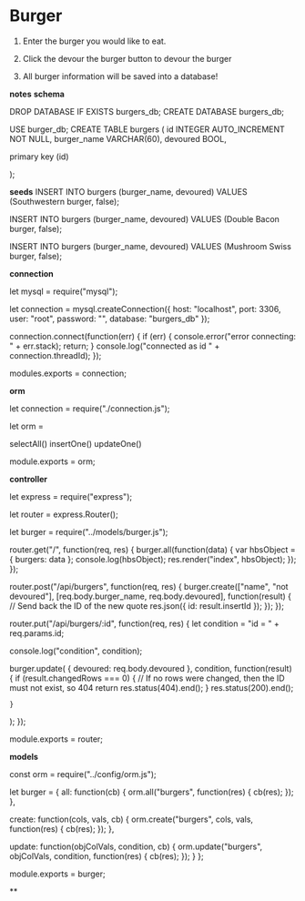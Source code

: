 # Burger

1) Enter the burger you would like to eat. 

2) Click the devour the burger button to devour the burger

3) All burger information will be saved into a database! 


**notes**
**schema**

DROP DATABASE IF EXISTS burgers_db;
CREATE DATABASE burgers_db;

USE burger_db;
CREATE TABLE burgers (
id INTEGER AUTO_INCREMENT NOT NULL,
burger_name VARCHAR(60),
devoured BOOL,

primary key (id)

);

**seeds**
INSERT INTO burgers (burger_name, devoured)
VALUES (Southwestern burger, false);

INSERT INTO burgers (burger_name, devoured)
VALUES (Double Bacon burger, false);

INSERT INTO burgers (burger_name, devoured)
VALUES (Mushroom Swiss burger, false);


**connection**

let mysql = require("mysql");

let connection = mysql.createConnection({
  host: "localhost",
  port: 3306,
  user: "root",
  password: "",
  database: "burgers_db"
});

connection.connect(function(err) {
  if (err) {
    console.error("error connecting: " + err.stack);
    return;
  }
  console.log("connected as id " + connection.threadId);
});


modules.exports = connection;

**orm**

let connection = require("./connection.js");

let orm = 

selectAll()
insertOne()
updateOne()

module.exports = orm;

**controller**

let express = require("express");

let router = express.Router();

let burger = require("../models/burger.js");

router.get("/", function(req, res) {
  burger.all(function(data) {
    var hbsObject = {
      burgers: data
    };
    console.log(hbsObject);
    res.render("index", hbsObject);
  });
});

router.post("/api/burgers", function(req, res) {
  burger.create(["name", "not devoured"], [req.body.burger_name, req.body.devoured], function(result) {
    // Send back the ID of the new quote
    res.json({ id: result.insertId });
  });
});

router.put("/api/burgers/:id", function(req, res) {
  let condition = "id = " + req.params.id;

  console.log("condition", condition);

  burger.update(
    {
      devoured: req.body.devoured
    },
    condition,
    function(result) {
      if (result.changedRows === 0) {
        // If no rows were changed, then the ID must not exist, so 404
        return res.status(404).end();
      }
      res.status(200).end();

    }
  );
});



module.exports = router;

**models**

const orm = require("../config/orm.js");

let burger = {
  all: function(cb) {
    orm.all("burgers", function(res) {
      cb(res);
    });
  },
  
  create: function(cols, vals, cb) {
    orm.create("burgers", cols, vals, function(res) {
      cb(res);
    });
  },
  
  update: function(objColVals, condition, cb) {
    orm.update("burgers", objColVals, condition, function(res) {
      cb(res);
    });
  }
};

module.exports = burger;

**

